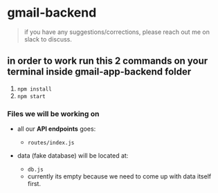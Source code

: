 # gmail-backend

> if you have any suggestions/corrections, please reach out me on slack to discuss.

## in order to work run this 2 commands on your terminal inside **gmail-app-backend** folder

1. `npm install`
2. `npm start`

### Files we will be working on

- all our **API endpoints** goes:

  - `routes/index.js`

- data (fake database) will be located at:
  - `db.js`
  - currently its empty because we need to come up with data itself first.
